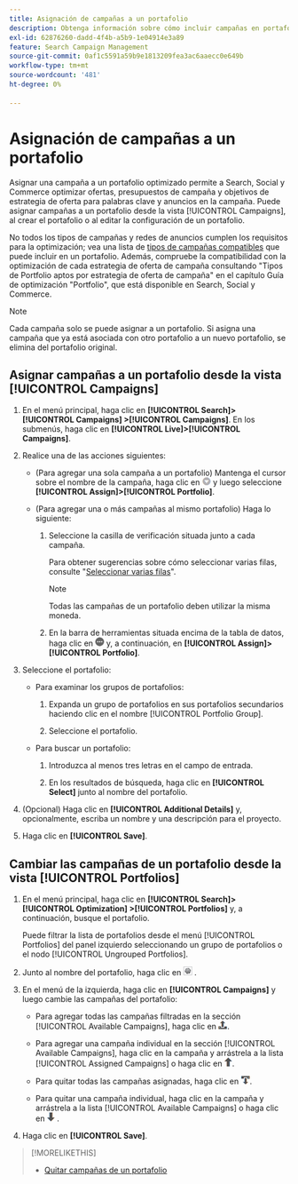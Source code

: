 ```yaml
---
title: Asignación de campañas a un portafolio
description: Obtenga información sobre cómo incluir campañas en portafolios para la optimización.
exl-id: 62876260-dadd-4f4b-a5b9-1e04914e3a89
feature: Search Campaign Management
source-git-commit: 0af1c5591a59b9e1813209fea3ac6aaecc0e649b
workflow-type: tm+mt
source-wordcount: '481'
ht-degree: 0%

---
```


# Asignación de campañas a un portafolio

Asignar una campaña a un portafolio optimizado permite a Search, Social y Commerce optimizar ofertas, presupuestos de campaña y objetivos de estrategia de oferta para palabras clave y anuncios en la campaña. Puede asignar campañas a un portafolio desde la vista [!UICONTROL Campaigns], al crear el portafolio o al editar la configuración de un portafolio.

No todos los tipos de campañas y redes de anuncios cumplen los requisitos para la optimización; vea una lista de [tipos de campañas compatibles](/help/search-social-commerce/introduction/supported-inventory.md) que puede incluir en un portafolio. Además, compruebe la compatibilidad con la optimización de cada estrategia de oferta de campaña consultando &quot;Tipos de Portfolio aptos por estrategia de oferta de campaña&quot; en el capítulo Guía de optimización &quot;Portfolio&quot;, que está disponible en Search, Social y Commerce.<!-- verify convention for referencing Optimization Guide here -->

>[!NOTE]
>
>Cada campaña solo se puede asignar a un portafolio. Si asigna una campaña que ya está asociada con otro portafolio a un nuevo portafolio, se elimina del portafolio original.

## Asignar campañas a un portafolio desde la vista [!UICONTROL Campaigns]

1. En el menú principal, haga clic en **[!UICONTROL Search]> [!UICONTROL Campaigns] >[!UICONTROL Campaigns]**. En los submenús, haga clic en **[!UICONTROL Live]>[!UICONTROL Campaigns]**.

1. Realice una de las acciones siguientes:

   * (Para agregar una sola campaña a un portafolio) Mantenga el cursor sobre el nombre de la campaña, haga clic en ![Botón de menú](/help/search-social-commerce/assets/arrow-dropdown-menu.png "Botón de menú") y luego seleccione **[!UICONTROL Assign]>[!UICONTROL Portfolio]**.

   * (Para agregar una o más campañas al mismo portafolio) Haga lo siguiente:

      1. Seleccione la casilla de verificación situada junto a cada campaña.

         Para obtener sugerencias sobre cómo seleccionar varias filas, consulte &quot;[Seleccionar varias filas](/help/search-social-commerce/common-tasks/navigation-editing-selection/multiple-rows-select.md)&quot;.

         >[!NOTE]
         >
         >Todas las campañas de un portafolio deben utilizar la misma moneda.

      1. En la barra de herramientas situada encima de la tabla de datos, haga clic en ![Más](/help/search-social-commerce/assets/more.png "Más") y, a continuación, en **[!UICONTROL Assign]>[!UICONTROL Portfolio]**.

1. Seleccione el portafolio:

   * Para examinar los grupos de portafolios:

      1. Expanda un grupo de portafolios en sus portafolios secundarios haciendo clic en el nombre [!UICONTROL Portfolio Group].

      1. Seleccione el portafolio.

   * Para buscar un portafolio:

      1. Introduzca al menos tres letras en el campo de entrada.

      1. En los resultados de búsqueda, haga clic en **[!UICONTROL Select]** junto al nombre del portafolio.

1. (Opcional) Haga clic en **[!UICONTROL Additional Details]** y, opcionalmente, escriba un nombre y una descripción para el proyecto.

1. Haga clic en **[!UICONTROL Save]**.

## Cambiar las campañas de un portafolio desde la vista [!UICONTROL Portfolios]

1. En el menú principal, haga clic en **[!UICONTROL Search]> [!UICONTROL Optimization] >[!UICONTROL Portfolios]** y, a continuación, busque el portafolio.

   Puede filtrar la lista de portafolios desde el menú [!UICONTROL Portfolios] del panel izquierdo seleccionando un grupo de portafolios o el nodo [!UICONTROL Ungrouped Portfolios].

1. Junto al nombre del portafolio, haga clic en ![botón Ver/editar configuración](/help/search-social-commerce/assets/settings.png "botón Ver/editar configuración") .

1. En el menú de la izquierda, haga clic en **[!UICONTROL Campaigns]** y luego cambie las campañas del portafolio:

   * Para agregar todas las campañas filtradas en la sección [!UICONTROL Available Campaigns], haga clic en ![Asignar todas las campañas al portafolio](/help/search-social-commerce/assets/arrow-assign-all.png "Asignar todas las campañas al portafolio").

   * Para agregar una campaña individual en la sección [!UICONTROL Available Campaigns], haga clic en la campaña y arrástrela a la lista [!UICONTROL Assigned Campaigns] o haga clic en ![Asignar campaña al portafolio](/help/search-social-commerce/assets/arrow-assign.png "Asignar campaña al portafolio").

   * Para quitar todas las campañas asignadas, haga clic en ![Quitar todas las campañas del portafolio](/help/search-social-commerce/assets/arrow-remove-all.png "Quitar todas las campañas del portafolio").

   * Para quitar una campaña individual, haga clic en la campaña y arrástrela a la lista [!UICONTROL Available Campaigns] o haga clic en ![Quitar campaña del portafolio](/help/search-social-commerce/assets/arrow-remove.png "Quitar campaña del portafolio") .

1. Haga clic en **[!UICONTROL Save]**.

>[!MORELIKETHIS]
>
>* [Quitar campañas de un portafolio](/help/search-social-commerce/campaign-management/campaign-remove-from-portfolio.md)
